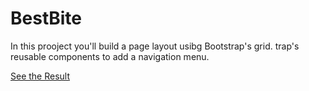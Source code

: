 # BestBite



In this prooject you'll build a page layout usibg Bootstrap's grid. trap's reusable components to add a navigation menu.





[See the Result](https://denishromenko.gitbooks.io/codeacademy_doc/content/html_css_projects/bestbite.html)


